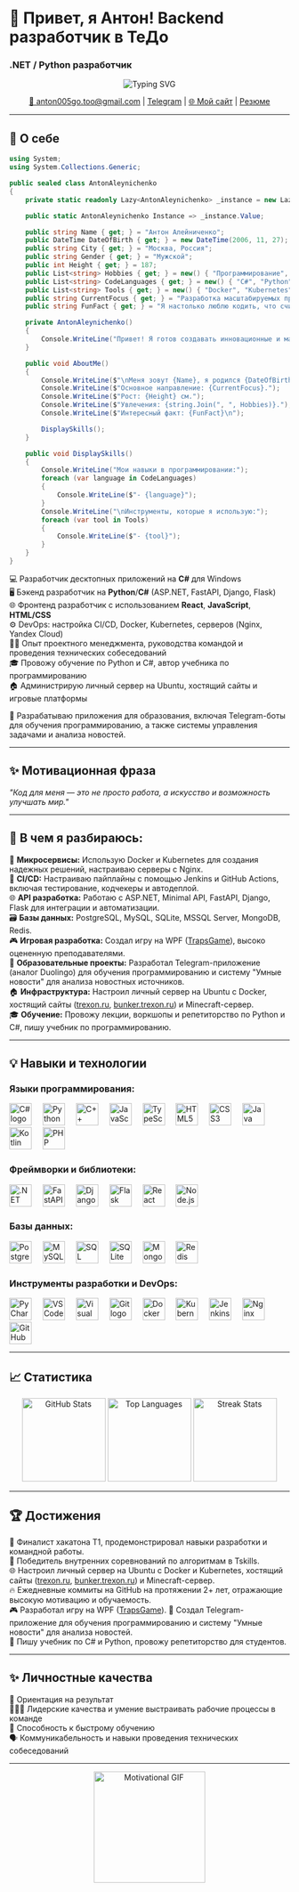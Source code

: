 # 👋 Привет, я Антон! Backend разработчик в ТеДо
### .NET / Python разработчик 

<div align="center">
  <img src="https://readme-typing-svg.demolab.com?font=Fira+Code&weight=600&size=22&pause=1000&color=00BFFF&center=true&vCenter=true&width=600&lines=.NET+Developer;Python+Backend+Developer;DevOps;Fullstack+Developer" alt="Typing SVG" />
</div>




<p align="center">
  <a href="mailto:anton005go.too@gmail.com">📧 anton005go.too@gmail.com</a>  
  | <a href="https://t.me/d1n0nn">Telegram</a>  
  | <a href="https://aleynichenko.ru">🌐 Мой сайт</a>  
  | <a href="https://drive.google.com/drive/u/0/home">Резюме</a>  
</p>  

---

## 🎯 О себе  

```csharp
using System;
using System.Collections.Generic;

public sealed class AntonAleynichenko
{
    private static readonly Lazy<AntonAleynichenko> _instance = new Lazy<AntonAleynichenko>(() => new AntonAleynichenko());

    public static AntonAleynichenko Instance => _instance.Value;

    public string Name { get; } = "Антон Алейниченко";
    public DateTime DateOfBirth { get; } = new DateTime(2006, 11, 27);
    public string City { get; } = "Москва, Россия";
    public string Gender { get; } = "Мужской";
    public int Height { get; } = 187;
    public List<string> Hobbies { get; } = new() { "Программирование", "Спорт", "Обучение", "Менеджмент проектов", "Администрирование серверов" };
    public List<string> CodeLanguages { get; } = new() { "C#", "Python", "C++", "SQL", "JavaScript", "TypeScript", "HTML", "CSS", "Java", "Kotlin", "PHP" };
    public List<string> Tools { get; } = new() { "Docker", "Kubernetes", "Jenkins", "GitHub Actions", "PyCharm", "VS Code", "Visual Studio", "Git", "Nginx", "Yandex Cloud" };
    public string CurrentFocus { get; } = "Разработка масштабируемых приложений на C# и Python, настройка CI/CD и инфраструктуры";
    public string FunFact { get; } = "Я настолько люблю кодить, что считаю кофе недостаточно асинхронным! ☕";

    private AntonAleynichenko()
    {
        Console.WriteLine("Привет! Я готов создавать инновационные и масштабируемые решения.");
    }

    public void AboutMe()
    {
        Console.WriteLine($"\nМеня зовут {Name}, я родился {DateOfBirth:dd.MM.yyyy} и живу в {City}.");
        Console.WriteLine($"Основное направление: {CurrentFocus}.");
        Console.WriteLine($"Рост: {Height} см.");
        Console.WriteLine($"Увлечения: {string.Join(", ", Hobbies)}.");
        Console.WriteLine($"Интересный факт: {FunFact}\n");

        DisplaySkills();
    }

    public void DisplaySkills()
    {
        Console.WriteLine("Мои навыки в программировании:");
        foreach (var language in CodeLanguages)
        {
            Console.WriteLine($"- {language}");
        }
        Console.WriteLine("\nИнструменты, которые я использую:");
        foreach (var tool in Tools)
        {
            Console.WriteLine($"- {tool}");
        }
    }
}
```

💻 Разработчик десктопных приложений на **C#** для Windows  
🖥️ Бэкенд разработчик на **Python**/**C#** (ASP.NET, FastAPI, Django, Flask)  
🌐 Фронтенд разработчик с использованием **React**, **JavaScript**, **HTML/CSS**  
⚙️ DevOps: настройка CI/CD, Docker, Kubernetes, серверов (Nginx, Yandex Cloud)  
🧑‍💼 Опыт проектного менеджмента, руководства командой и проведения технических собеседований  
🎓 Провожу обучение по Python и C#, автор учебника по программированию  
🏠 Администрирую личный сервер на Ubuntu, хостящий сайты и игровые платформы  

💼 Разрабатываю приложения для образования, включая Telegram-боты для обучения программированию, а также системы управления задачами и анализа новостей.

---

## ✨ Мотивационная фраза  
_"Код для меня — это не просто работа, а искусство и возможность улучшать мир."_  

---

## 🧠 В чем я разбираюсь:
🐳 **Микросервисы:** Использую Docker и Kubernetes для создания надежных решений, настраиваю серверы с Nginx.  
🔄 **CI/CD:** Настраиваю пайплайны с помощью Jenkins и GitHub Actions, включая тестирование, кодчекеры и автодеплой.  
🌐 **API разработка:** Работаю с ASP.NET, Minimal API, FastAPI, Django, Flask для интеграции и автоматизации.  
🗃️ **Базы данных:** PostgreSQL, MySQL, SQLite, MSSQL Server, MongoDB, Redis.  
🎮 **Игровая разработка:** Создал игру на WPF ([TrapsGame](https://github.com/Antongo22/TrapsGame)), высоко оцененную преподавателями.  
🤖 **Образовательные проекты:** Разработал Telegram-приложение (аналог Duolingo) для обучения программированию и систему "Умные новости" для анализа новостных источников.  
🏠 **Инфраструктура:** Настроил личный сервер на Ubuntu с Docker, хостящий сайты ([trexon.ru](http://trexon.ru/about), [bunker.trexon.ru](http://bunker.trexon.ru)) и Minecraft-сервер.  
🎓 **Обучение:** Провожу лекции, воркшопы и репетиторство по Python и C#, пишу учебник по программированию.

---

## 💡 Навыки и технологии  

### Языки программирования:  
<div>
  <img src="https://cdn.jsdelivr.net/gh/devicons/devicon/icons/csharp/csharp-original.svg" height="40" alt="C# logo" />
  <img width="12" />
  <img src="https://cdn.jsdelivr.net/gh/devicons/devicon/icons/python/python-original.svg" height="40" alt="Python logo" />
  <img width="12" />
  <img src="https://cdn.jsdelivr.net/gh/devicons/devicon/icons/cplusplus/cplusplus-original.svg" height="40" alt="C++ logo" />
  <img width="12" />
  <img src="https://cdn.jsdelivr.net/gh/devicons/devicon/icons/javascript/javascript-original.svg" height="40" alt="JavaScript logo" />
  <img width="12" />
  <img src="https://cdn.jsdelivr.net/gh/devicons/devicon/icons/typescript/typescript-original.svg" height="40" alt="TypeScript logo" />
  <img width="12" />
  <img src="https://cdn.jsdelivr.net/gh/devicons/devicon/icons/html5/html5-original.svg" height="40" alt="HTML5 logo" />
  <img width="12" />
  <img src="https://cdn.jsdelivr.net/gh/devicons/devicon/icons/css3/css3-original.svg" height="40" alt="CSS3 logo" />
  <img width="12" />
  <img src="https://cdn.jsdelivr.net/gh/devicons/devicon/icons/java/java-original.svg" height="40" alt="Java logo" />
  <img width="12" />
  <img src="https://cdn.jsdelivr.net/gh/devicons/devicon/icons/kotlin/kotlin-original.svg" height="40" alt="Kotlin logo" />
  <img width="12" />
  <img src="https://cdn.jsdelivr.net/gh/devicons/devicon/icons/php/php-original.svg" height="40" alt="PHP logo" />
</div>  

### Фреймворки и библиотеки:  
<div>
  <img src="https://cdn.jsdelivr.net/gh/devicons/devicon/icons/dotnetcore/dotnetcore-original.svg" height="40" alt=".NET Core logo" />
  <img width="12" />
  <img src="https://cdn.jsdelivr.net/gh/devicons/devicon/icons/fastapi/fastapi-original.svg" height="40" alt="FastAPI logo" />
  <img width="12" />
  <img src="https://cdn.jsdelivr.net/gh/devicons/devicon/icons/django/django-plain.svg" height="40" alt="Django logo" />
  <img width="12" />
  <img src="https://cdn.jsdelivr.net/gh/devicons/devicon/icons/flask/flask-original.svg" height="40" alt="Flask logo" />
  <img width="12" />
  <img src="https://cdn.jsdelivr.net/gh/devicons/devicon/icons/react/react-original.svg" height="40" alt="React logo" />
  <img width="12" />
  <img src="https://cdn.jsdelivr.net/gh/devicons/devicon/icons/nodejs/nodejs-original.svg" height="40" alt="Node.js logo" />
</div>

### Базы данных:  
<div>
  <img src="https://cdn.jsdelivr.net/gh/devicons/devicon/icons/postgresql/postgresql-original.svg" height="40" alt="PostgreSQL logo" />
  <img width="12" />
  <img src="https://cdn.jsdelivr.net/gh/devicons/devicon/icons/mysql/mysql-original.svg" height="40" alt="MySQL logo" />
  <img width="12" />
  <img src="https://cdn.jsdelivr.net/gh/devicons/devicon/icons/microsoftsqlserver/microsoftsqlserver-plain.svg" height="40" alt="SQL Server logo" />
  <img width="12" />
  <img src="https://cdn.jsdelivr.net/gh/devicons/devicon/icons/sqlite/sqlite-original.svg" height="40" alt="SQLite logo" />
  <img width="12" />
  <img src="https://cdn.jsdelivr.net/gh/devicons/devicon/icons/mongodb/mongodb-original.svg" height="40" alt="MongoDB logo" />
  <img width="12" />
  <img src="https://cdn.jsdelivr.net/gh/devicons/devicon/icons/redis/redis-original.svg" height="40" alt="Redis logo" />
</div>

### Инструменты разработки и DevOps:  
<div>
  <img src="https://cdn.jsdelivr.net/gh/devicons/devicon/icons/pycharm/pycharm-original.svg" height="40" alt="PyCharm logo" />
  <img width="12" />
  <img src="https://cdn.jsdelivr.net/gh/devicons/devicon/icons/vscode/vscode-original.svg" height="40" alt="VS Code logo" />
  <img width="12" />
  <img src="https://cdn.jsdelivr.net/gh/devicons/devicon/icons/visualstudio/visualstudio-plain.svg" height="40" alt="Visual Studio logo" />
  <img width="12" />
  <img src="https://cdn.jsdelivr.net/gh/devicons/devicon/icons/git/git-original.svg" height="40" alt="Git logo" />
  <img width="12" />
  <img src="https://cdn.jsdelivr.net/gh/devicons/devicon/icons/docker/docker-original.svg" height="40" alt="Docker logo" />
  <img width="12" />
  <img src="https://cdn.jsdelivr.net/gh/devicons/devicon/icons/kubernetes/kubernetes-plain.svg" height="40" alt="Kubernetes logo" />
  <img width="12" />
  <img src="https://skillicons.dev/icons?i=jenkins" height="40" alt="Jenkins logo" />
  <img width="12" />
  <img src="https://cdn.jsdelivr.net/gh/devicons/devicon/icons/nginx/nginx-original.svg" height="40" alt="Nginx logo" />
  <img width="12" />
  <img src="https://cdn.jsdelivr.net/gh/devicons/devicon/icons/github/github-original.svg" height="40" alt="GitHub logo" />
</div>

---

## 📈 Статистика  
<div align="center">
  <img src="https://github-readme-stats.vercel.app/api?username=Antongo22&hide_title=true&show_icons=true&count_private=true&theme=dark&hide_border=true" height="150" alt="GitHub Stats" />
  <img src="https://github-readme-stats.vercel.app/api/top-langs?username=Antongo22&layout=compact&theme=dark&hide_border=true" height="150" alt="Top Languages" />
  <img src="https://streak-stats.demolab.com?user=Antongo22&theme=dark&hide_border=true" height="150" alt="Streak Stats" />
</div>

---

## 🏆 Достижения  
🎯 Финалист хакатона T1, продемонстрировал навыки разработки и командной работы.  
🏅 Победитель внутренних соревнований по алгоритмам в Tskills.  
🌐 Настроил личный сервер на Ubuntu с Docker и Kubernetes, хостящий сайты ([trexon.ru](http://trexion.ru/about), [bunker.trexon.ru](http://bunker.trexon.ru)) и Minecraft-сервер.  
🔥 Ежедневные коммиты на GitHub на протяжении 2+ лет, отражающие высокую мотивацию и обучаемость.  
🎮 Разработал игру на WPF ([TrapsGame](https://github.com/Antongo22/TrapsGame)).
🤖 Создал Telegram-приложение для обучения программированию и систему "Умные новости" для анализа новостей.  
📘 Пишу учебник по C# и Python, провожу репетиторство для студентов.

---

## ✨ Личностные качества  
🎯 Ориентация на результат  
🧑‍🤝‍🧑 Лидерские качества и умение выстраивать рабочие процессы в команде  
📘 Способность к быстрому обучению  
🗣️ Коммуникабельность и навыки проведения технических собеседований  

---

<div align="center">
  <img height="200" src="https://gifdb.com/images/high/homelander-gif-file-9427kb-wsek911zujaibnb0.webp" alt="Motivational GIF" />
</div>  
